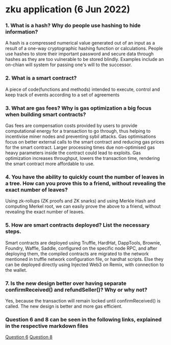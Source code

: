# zku application (6 Jun 2022)

### 1. What is a hash? Why do people use hashing to hide information?
A hash is a compressed numerical value generated out of an input as a result of a one-way cryptographic hashing function or calculations. People use hashes to store their important password and secure data through hashes as they are too vulnerable to be stored blindly. Examples include an on-chian will system for passing one's will to the successor.

### 2. What is a smart contract?
A piece of code(functions and methods) intended to execute, control and keep track of events according to a set of agreements

### 3. What are gas fees? Why is gas optimization a big focus when building smart contracts?
Gas fees are compensation costs provided by users to provide computational energy for a transaction to go through, thus helping to incentivise miner nodes and preventing sybil attacks. Gas optimisations focus on better external calls to the smart contract and reducing gas prices for the smart contract. Larger processing times due non-optimised gas heavy parameters inside the contract could lead to exploits. Gas optimization increases throughput, lowers the transaction time, rendering the smart contract more affordable to use.

### 4. You have the ability to quickly count the number of leaves in a tree. How can you prove this to a friend, without revealing the exact number of leaves?
Using zk-rollups (ZK proofs and ZK snarks) and using Merkle Hash and computing Merkel root, we can easily prove the above to a friend, without revealing the exact number of leaves.

### 5. How are smart contracts deployed? List the necessary steps.
Smart contracts are deployed using Truffle, HardHat, DappTools, Brownie, Foundry, Waffle, Saddle, configured on the specific node RPC, and after deploying them, the compiled contracts are migrated to the network mentioned in truffle network configuration file, or hardhat scripts. Else they can be deployed directly using Injected Web3 on Remix, with connection to the wallet.

### 7. Is the new design better over having separate confirmReceived() and refundSeller()? Why or why not?
Yes, because the transaction will remain locked until confirmReceived() is called. The new design is better and more gas efficient.

### Question 6 and 8 can be seen in the following links, explained in the respective markdown files 
[Question 6]()
[Question 8]()
